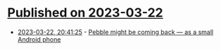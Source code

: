 # [Published on 2023-03-22](index.md)

* [2023-03-22, 20:41:25](https://lobste.rs/s/j1sesu/pebble_might_be_coming_back_as_small) - [Pebble might be coming back — as a small Android phone](https://www.theverge.com/2023/3/22/23595159/pebble-small-android-phone-project-crowdfunding-migicovsky)
